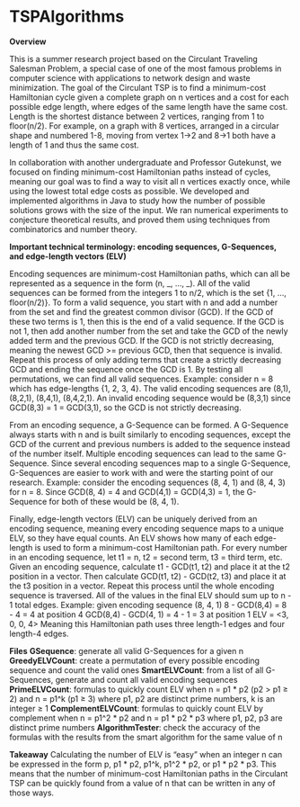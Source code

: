 # TSPAlgorithms

**Overview**

This is a summer research project based on the Circulant Traveling Salesman Problem, a special case of one of the most famous problems in computer science with applications to network design and waste minimization. The goal of the Circulant TSP is to find a minimum-cost Hamiltonian cycle given a complete graph on n vertices and a cost for each possible edge length, where edges of the same length have the same cost. Length is the shortest distance between 2 vertices, ranging from 1 to floor(n/2). For example, on a graph with 8 vertices, arranged in a circular shape and numbered 1-8, moving from vertex 1→2 and 8→1 both have a length of 1 and thus the same cost. 

In collaboration with another undergraduate and Professor Gutekunst, we focused on finding minimum-cost Hamiltonian paths instead of cycles, meaning our goal was to find a way to visit all n vertices exactly once, while using the lowest total edge costs as possible. We developed and implemented algorithms in Java to study how the number of possible solutions grows with the size of the input. We ran numerical experiments to conjecture theoretical results, and proved them using techniques from combinatorics and number theory.

**Important technical terminology: encoding sequences, G-Sequences, and edge-length vectors (ELV)**

Encoding sequences are minimum-cost Hamiltonian paths, which can all be represented as a sequence in the form (n, _, …, _). All of the valid sequences can be formed from the integers 1 to n/2, which is the set {1, …, floor(n/2)}. To form a valid sequence, you start with n and add a number from the set and find the greatest common divisor (GCD). If the GCD of these two terms is 1, then this is the end of a valid sequence. If the GCD is not 1, then add another number from the set and take the GCD of the newly added term and the previous GCD. If the GCD is not strictly decreasing, meaning the newest GCD >= previous GCD, then that sequence is invalid. Repeat this process of only adding terms that create a strictly decreasing GCD and ending the sequence once the GCD is 1. By testing all permutations, we can find all valid sequences. 
Example: consider n = 8 which has edge-lengths {1, 2, 3, 4}. The valid encoding sequences are (8,1), (8,2,1), (8,4,1), (8,4,2,1). An invalid encoding sequence would be (8,3,1) since GCD(8,3) = 1 = GCD(3,1), so the GCD is not strictly decreasing.

From an encoding sequence, a G-Sequence can be formed. A G-Sequence always starts with n and is built similarly to encoding sequences, except the GCD of the current and previous numbers is added to the sequence instead of the number itself. Multiple encoding sequences can lead to the same G-Sequence. Since several encoding sequences map to a single G-Sequence, G-Sequences are easier to work with and were the starting point of our research.
Example: consider the encoding sequences (8, 4, 1) and (8, 4, 3) for n = 8. Since GCD(8, 4) = 4 and GCD(4,1) = GCD(4,3) = 1, the G-Sequence for both of these would be (8, 4, 1). 

Finally, edge-length vectors (ELV) can be uniquely derived from an encoding sequence, meaning every encoding sequence maps to a unique ELV, so they have equal counts. An ELV shows how many of each edge-length is used to form a minimum-cost Hamiltonian path. For every number in an encoding sequence, let t1 = n, t2 = second term, t3 = third term, etc. Given an encoding sequence, calculate t1 - GCD(t1, t2) and place it at the t2 position in a vector. Then calculate GCD(t1, t2) - GCD(t2, t3) and place it at the t3 position in a vector. Repeat this process until the whole encoding sequence is traversed. All of the values in the final ELV should sum up to n - 1 total edges.
Example: given encoding sequence (8, 4, 1)
8 - GCD(8,4) = 8 - 4 = 4 at position 4
GCD(8,4) - GCD(4, 1) = 4 - 1 = 3 at position 1
ELV = <3, 0, 0, 4>
Meaning this Hamiltonian path uses three length-1 edges and four length-4 edges.

**Files**
**GSequence**: generate all valid G-Sequences for a given n
**GreedyELVCount**: create a permutation of every possible encoding sequence and count the valid ones
**SmartELVCount**: from a list of all G-Sequences, generate and count all valid encoding sequences
**PrimeELVCount**: formulas to quickly count ELV when n = p1 * p2 (p2 > p1 ≥ 2) and n = p1^k (p1 ≥ 3) where p1, p2 are distinct prime numbers, k is an integer ≥ 1
**ComplementELVCount**: formulas to quickly count ELV by complement when n = p1^2 * p2 and n = p1 * p2 * p3 where p1, p2, p3 are distinct prime numbers
**AlgorithmTester**: check the accuracy of the formulas with the results from the smart algorithm for the same value of n

**Takeaway**
Calculating the number of ELV is “easy” when an integer n can be expressed in the form p, p1 * p2, p1^k, p1^2 * p2, or p1 * p2 * p3. This means that the number of minimum-cost Hamiltonian paths in the Circulant TSP can be quickly found from a value of n that can be written in any of those ways.

